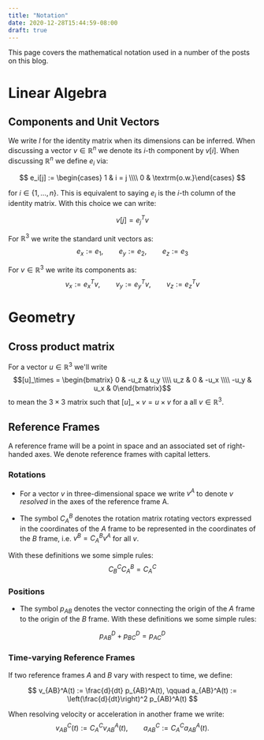 ```yaml
---
title: "Notation"
date: 2020-12-28T15:44:59-08:00
draft: true
---
```


This page covers the mathematical notation used in a number of the posts on this blog.

# Linear Algebra
## Components and Unit Vectors
We write $I$ for the identity matrix when its dimensions can be inferred.
When discussing a vector $v \in \mathbb{R}^n$ we denote its $i$-th
component by $v[i]$.  When discussing $\mathbb{R}^n$ we define $e_i$ via:

$$
e_i[j] := \begin{cases} 1 & i = j \\\\ 0 & \textrm{o.w.}\end{cases}
$$

for $i \in \{1, \ldots, n\}$.  This is equivalent to saying $e_i$ is
the $i$-th column of the identity matrix.  With this choice we can write:

$$
v[j] = e_j^T v
$$


For $\mathbb{R}^3$ we write the standard unit vectors as:
$$
e_x := e_1, \qquad e_y := e_2, \qquad e_z := e_3
$$

For $v \in \mathbb{R}^3$ we write its components as:
$$
v_x := e_x^T v, \qquad v_y := e_y^T v, \qquad v_z := e_z^T v
$$

# Geometry
## Cross product matrix
For a vector $u \in \mathbb{R}^3$ we'll write $$[u]_\times = \begin{bmatrix} 0 & -u_z & u_y \\\\ u_z & 0 & -u_x \\\\ -u_y & u_x & 0\end{bmatrix}$$ to mean the $3\times 3$ matrix such that $[u]\_\times v = u \times v$ for a all $v \in \mathbb{R}^3$.

## Reference Frames
A reference frame will be a point in space and an associated set of
right-handed axes.  We denote reference frames with capital letters.

### Rotations
- For a vector $v$ in three-dimensional space we write $v^A$ to denote $v$ *resolved* in the axes of the reference frame A.

- The symbol $C_A^B$ denotes the rotation matrix rotating vectors expressed in the coordinates of the $A$ frame to be represented in the coordinates of the $B$ frame, i.e. $v^B = C_A^B v^A$ for all $v$.

With these definitions we some simple rules:
$$
C_B^C C_A^B = C_A^C
$$

### Positions
- The symbol $p_{AB}$  denotes the vector connecting the origin of the $A$ frame to the origin of the $B$ frame.
With these definitions we some simple rules:

$$
p_{AB}^D + p_{BC}^D = p_{AC}^D
$$

### Time-varying Reference Frames
If two reference frames $A$ and $B$ vary with respect to time, we define:

$$
v_{AB}^A(t) := \frac{d}{dt} p_{AB}^A(t), \qquad a_{AB}^A(t) := \left(\frac{d}{dt}\right)^2 p_{AB}^A(t)
$$

When resolving velocity or acceleration in another frame we write:
$$
v_{AB}^C(t) := C_A^C v_{AB}^A(t), \qquad a_{AB}^C := C_A^C a_{AB}^A(t).
$$

